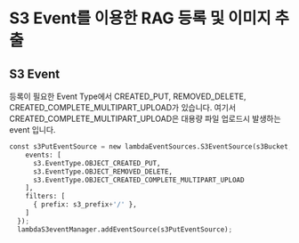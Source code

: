 # S3 Event를 이용한 RAG 등록 및 이미지 추출

## S3 Event

등록이 필요한 Event Type에서 CREATED_PUT, REMOVED_DELETE, CREATED_COMPLETE_MULTIPART_UPLOAD가 있습니다. 여기서 CREATED_COMPLETE_MULTIPART_UPLOAD은 대용량 파일 업로드시 발생하는 event 입니다.

```python
const s3PutEventSource = new lambdaEventSources.S3EventSource(s3Bucket, {
    events: [
      s3.EventType.OBJECT_CREATED_PUT,
      s3.EventType.OBJECT_REMOVED_DELETE,
      s3.EventType.OBJECT_CREATED_COMPLETE_MULTIPART_UPLOAD
    ],
    filters: [
      { prefix: s3_prefix+'/' },
    ]
  });
  lambdaS3eventManager.addEventSource(s3PutEventSource);
```


